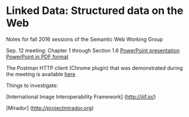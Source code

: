 # Linked Data: Structured data on the Web
Notes for fall 2016 sessions of the Semantic Web Working Group

Sep. 12 meeting: Chapter 1 through Section 1.6
[PowerPoint presentation](linked-data-ch1.pptx) [PowerPoint in PDF format](linked-data-ch1.pdf)

The Postman HTTP client (Chrome plugin) that was demonstrated during the meeting is available [here](https://chrome.google.com/webstore/detail/postman/fhbjgbiflinjbdggehcddcbncdddomop?hl=en)

Things to investigate:

[International Image Interoperability Framework] (http://iiif.io/)

[Mirador] (http://projectmirador.org)

